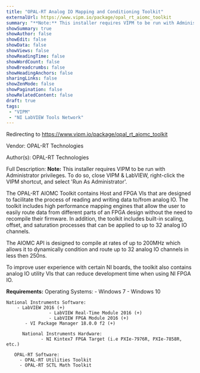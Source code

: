 ```yaml
---
title: "OPAL-RT Analog IO Mapping and Conditioning Toolkit"
externalUrl: https://www.vipm.io/package/opal_rt_aiomc_toolkit
summary: "**Note:** This installer requires VIPM to be run with Administrator privileges."
showSummary: true
showAuthor: false
showEdit: false
showData: false
showViews: false
showReadingTime: false
showWordCount: false
showBreadcrumbs: false
showHeadingAnchors: false
sharingLinks: false
showZenMode: false
showPagination: false
showRelatedContent: false
draft: true
tags:
 - "VIPM"
 - "NI LabVIEW Tools Network"
---
```


Redirecting to https://www.vipm.io/package/opal_rt_aiomc_toolkit

Vendor: OPAL-RT Technologies

Author(s): OPAL-RT Technologies
 
Full Description:
**Note:** This installer requires VIPM to be run with Administrator privileges.  To do so, close VIPM & LabVIEW, right-click the VIPM shortcut, and select 'Run As Administrator'.

The OPAL-RT AIOMC Toolkit contains Host and FPGA VIs that are designed to facilitate the process of reading and writing data to/from analog IO. The toolkit includes high performance mapping engines that allow the user to easily route data from different parts of an FPGA design without the need to recompile their firmware. In addition, the toolkit includes built-in scaling, offset, and saturation processes that can be applied to up to 32 analog IO channels.

The AIOMC API is designed to compile at rates of up to 200MHz which allows it to dynamically condition and route up to 32 analog IO channels in less then 250ns.

To improve user experience with certain NI boards, the toolkit also contains analog IO utility VIs that can reduce development time when using NI FPGA IO.
				 
**Requirements:**
    Operating Systems:
       - Windows 7
		    	- Windows 10	
	
    National Instruments Software:
        - LabVIEW 2016 (+)
				    - LabVIEW Real-Time Module 2016 (+)
				    - LabVIEW FPGA Module 2016 (+)
	       - VI Package Manager 18.0.0 f2 (+)
	       
		  National Instruments Hardware:
			     - NI Kintex7 FPGA Target (i.e PXIe-7976R, PXIe-7858R, etc.)
	       
	   OPAL-RT Software:
         - OPAL-RT Utilities Toolkit
         - OPAL-RT SCTL Math Toolkit